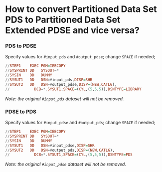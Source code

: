 # How to convert Partitioned Data Set PDS to Partitioned Data Set Extended PDSE and vice versa?
### PDS to PDSE
Specify values for `#input_pds` and `#output_pdse`; change `SPACE` if needed;
```Haskell
//STEP1    EXEC PGM=IEBCOPY
//SYSPRINT DD   SYSOUT=*                          
//SYSIN    DD   DUMMY                             
//SYSUT1   DD   DSN=#input_pds,DISP=SHR
//SYSUT2   DD   DSN=#output_pdse,DISP=(NEW,CATLG),
//           DCB=*.SYSUT1,SPACE=(CYL,(5,5,5)),DSNTYPE=LIBRARY
```
*Note: the original `#input_pds` dataset will not be removed.*
### PDSE to PDS
Specify values for `#input_pdse` and `#output_pds`; change `SPACE` if needed;
```Haskell
//STEP1    EXEC PGM=IEBCOPY
//SYSPRINT DD   SYSOUT=*                          
//SYSIN    DD   DUMMY                             
//SYSUT1   DD   DSN=#input_pdse,DISP=SHR
//SYSUT2   DD   DSN=#output_pds,DISP=(NEW,CATLG),
//           DCB=*.SYSUT1,SPACE=(CYL,(5,5,5)),DSNTYPE=PDS
```
*Note: the original `#input_pdse` dataset will not be removed.*
